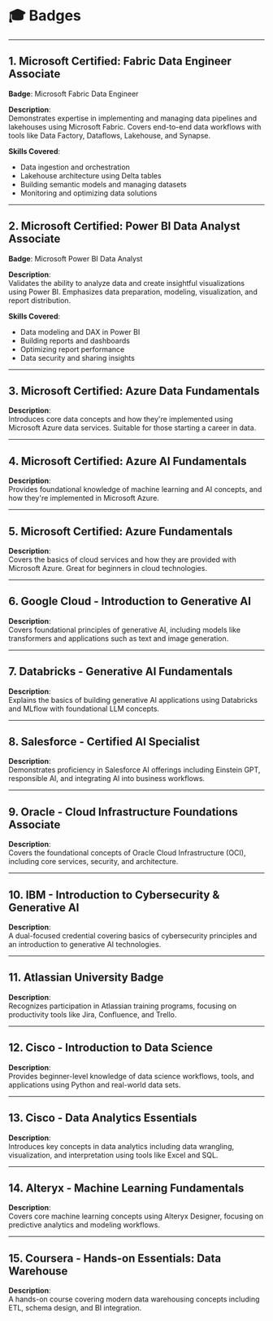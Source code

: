 # 🎓 Badges

---

## 1. Microsoft Certified: Fabric Data Engineer Associate

**Badge**: Microsoft Fabric Data Engineer

**Description**:  
Demonstrates expertise in implementing and managing data pipelines and lakehouses using Microsoft Fabric. Covers end-to-end data workflows with tools like Data Factory, Dataflows, Lakehouse, and Synapse.

**Skills Covered**:
- Data ingestion and orchestration
- Lakehouse architecture using Delta tables
- Building semantic models and managing datasets
- Monitoring and optimizing data solutions

---

## 2. Microsoft Certified: Power BI Data Analyst Associate

**Badge**: Microsoft Power BI Data Analyst 

**Description**:  
Validates the ability to analyze data and create insightful visualizations using Power BI. Emphasizes data preparation, modeling, visualization, and report distribution.

**Skills Covered**:
- Data modeling and DAX in Power BI
- Building reports and dashboards
- Optimizing report performance
- Data security and sharing insights

---

## 3. Microsoft Certified: Azure Data Fundamentals

**Description**:  
Introduces core data concepts and how they're implemented using Microsoft Azure data services. Suitable for those starting a career in data.

---

## 4. Microsoft Certified: Azure AI Fundamentals

**Description**:  
Provides foundational knowledge of machine learning and AI concepts, and how they're implemented in Microsoft Azure.

---

## 5. Microsoft Certified: Azure Fundamentals

**Description**:  
Covers the basics of cloud services and how they are provided with Microsoft Azure. Great for beginners in cloud technologies.

---

## 6. Google Cloud - Introduction to Generative AI

**Description**:  
Covers foundational principles of generative AI, including models like transformers and applications such as text and image generation.

---

## 7. Databricks - Generative AI Fundamentals

**Description**:  
Explains the basics of building generative AI applications using Databricks and MLflow with foundational LLM concepts.

---

## 8. Salesforce - Certified AI Specialist

**Description**:  
Demonstrates proficiency in Salesforce AI offerings including Einstein GPT, responsible AI, and integrating AI into business workflows.

---

## 9. Oracle - Cloud Infrastructure Foundations Associate

**Description**:  
Covers the foundational concepts of Oracle Cloud Infrastructure (OCI), including core services, security, and architecture.

---

## 10. IBM - Introduction to Cybersecurity & Generative AI

**Description**:  
A dual-focused credential covering basics of cybersecurity principles and an introduction to generative AI technologies.

---

## 11. Atlassian University Badge

**Description**:  
Recognizes participation in Atlassian training programs, focusing on productivity tools like Jira, Confluence, and Trello.

---

## 12. Cisco - Introduction to Data Science

**Description**:  
Provides beginner-level knowledge of data science workflows, tools, and applications using Python and real-world data sets.

---

## 13. Cisco - Data Analytics Essentials

**Description**:  
Introduces key concepts in data analytics including data wrangling, visualization, and interpretation using tools like Excel and SQL.

---

## 14. Alteryx - Machine Learning Fundamentals

**Description**:  
Covers core machine learning concepts using Alteryx Designer, focusing on predictive analytics and modeling workflows.

---

## 15. Coursera - Hands-on Essentials: Data Warehouse

**Description**:  
A hands-on course covering modern data warehousing concepts including ETL, schema design, and BI integration.

